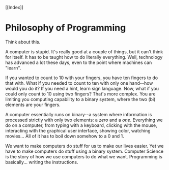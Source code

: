 [[Index]]

# Philosophy of Programming
Think about this.

A computer is stupid. It's really good at a couple of things, but it can't think for itself. It has to be taught how to do literally everything. Well, technology has advanced a lot these days, even to the point where machines can "learn".

If you wanted to count to 10 with your fingers, you have ten fingers to do that with. What if you needed to count to ten with only one hand--how would you do it? If you need a hint, learn sign language. Now, what if you could only count to 10 using two fingers? That's more complex. You are limiting you computing capability to a binary system, where the two (bi) elements are your fingers.

A computer essentially runs on binary--a system where information is processed strictly with only two elements: a *zero* and a *one*. Everything we do on a computer, from typing with a keyboard, clicking with the mouse, interacting with the graphical user interface, showing color, watching movies... All of it has to boil down somehow to a 0 and 1.

We want to make computers do stuff for us to make our lives easier. Yet we have to make computers do stuff using a binary system. Computer Science is the story of how we use computers to do what we want. Programming is basically... writing the instructions. 

